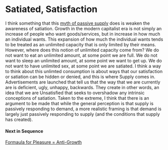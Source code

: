 # Satiated, Satisfaction

I think something that this [myth of passive supply](MythOfPassiveSupply.md) does is weaken the awareness of satiation. Growth in the modern capitalist era is not simply an increase of people who want goods/services, but in increase in how much an individual wants. This expansion of how much the individual wants tends to be treated as an unlimited capacity that is only limited by their means. However, where does this notion of unlimited capacity come from? We do not want to eat an unlimited amount, at some point we are full. We do not want to sleep an unlimited amount, at some point we want to get up. We do not want to have unlimited sex, at some point we are satiated.  I think a way to think about this unlimted consumption is about ways that our satisfaction or satiation can be hidden or denied, and this is where Supply comes in. Advertisements are launched that tell us that the way that we are currently are is deficient, ugly, unhappy, backwards. They create in other words, an idea that we are Unsatisfied that seeks to overshadow any intrinsic conceptions of satiation. Taken to the extreme, I think that there is an argument to be made that while the general perception is that supply is passively responding to demand, a more realistic framing is that demand is largely just passively responding to supply (and the conditions that supply has created). 

#### Next in Sequence
[Formaula for Pleasure = Anti-Growth](MythOPS_2AntiGrowthPleasure.md)
